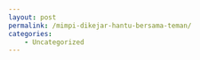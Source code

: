 ```yaml
---
layout: post
permalink: /mimpi-dikejar-hantu-bersama-teman/
categories:
    - Uncategorized
---
```


